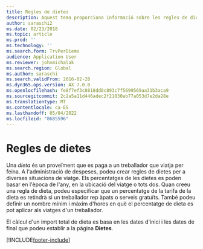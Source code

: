 ```yaml
---
title: Regles de dietes
description: Aquest tema proporciona informació sobre les regles de dietes.
author: saraschi2
ms.date: 02/23/2018
ms.topic: article
ms.prod: ''
ms.technology: ''
ms.search.form: TrvPerDiems
audience: Application User
ms.reviewer: johnmichalak
ms.search.region: Global
ms.author: saraschi
ms.search.validFrom: 2016-02-28
ms.dyn365.ops.version: AX 7.0.0
ms.openlocfilehash: fe8f7ef3c8818dd0c893c7f5699569aa31b3aca9
ms.sourcegitcommit: 2c2a5a11d446adec2f21030ab77a053d7e2da28e
ms.translationtype: MT
ms.contentlocale: ca-ES
ms.lasthandoff: 05/04/2022
ms.locfileid: "8685596"
---
```

# <a name="per-diem-rules"></a>Regles de dietes

Una *dieta* és un proveïment que es paga a un treballador que viatja per feina. A l'administració de despeses, podeu crear regles de dietes per a diverses situacions de viatge. Els percentatges de les dietes es poden basar en l'època de l'any, en la ubicació del viatge o tots dos. Quan creeu una regla de dieta, podeu especificar que un percentatge de la tarifa de la dieta es retindrà si un treballador rep àpats o serveis gratuïts. També podeu definir un nombre mínim i màxim d'hores en què el percentatge de dieta es pot aplicar als viatges d'un treballador.

El càlcul d'un import total de dieta es basa en les dates d'inici i les dates de final que podeu establir a la pàgina **Dietes**.


[!INCLUDE[footer-include](../includes/footer-banner.md)]